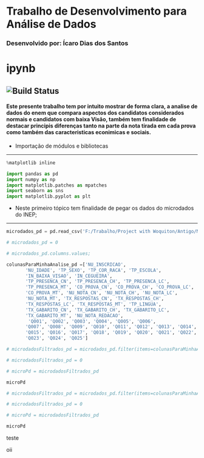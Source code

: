 #                  Trabalho de Desenvolvimento para Análise de Dados  
### Desenvolvido por: Ícaro Dias dos Santos
# ipynb

![Build Status](https://travis-ci.org/yuvipanda/ipynb.svg?branch=master)
---
#### Este presente trabalho tem por intuito mostrar de forma clara, a analise de dados do enem que compara aspectos dos candidatos considerados normais e candidatos com baixa Visão, também tem finalidade de destacar principis diferenças tanto na parte da nota tirada em cada prova como também das caracteristicas econimicas e sociais.
- Importação de módulos e bibliotecas
---
```python
%matplotlib inline
```
```python
import pandas as pd
import numpy as np
import matplotlib.patches as mpatches
import seaborn as sns
import matplotlib.pyplot as plt
```
- Neste primeiro tópico tem finalidade de pegar os dados do microdados do INEP; 
---
```python
microdados_pd = pd.read_csv('F:/Trabalho/Project with Woquiton/Antigo/MICRODADOS_ENEM_2019.csv', sep= ';', encoding = "ISO-8859-1")
```
```python
# microdados_pd = 0
```
```python
# microdados_pd.columns.values;
```
```python
colunasParaMinhaAnalise_pd =['NU_INSCRICAO',
       'NU_IDADE', 'TP_SEXO', 'TP_COR_RACA', 'TP_ESCOLA',
       'IN_BAIXA_VISAO', 'IN_CEGUEIRA',
       'TP_PRESENCA_CN', 'TP_PRESENCA_CH', 'TP_PRESENCA_LC',
       'TP_PRESENCA_MT', 'CO_PROVA_CN', 'CO_PROVA_CH', 'CO_PROVA_LC',
       'CO_PROVA_MT', 'NU_NOTA_CN', 'NU_NOTA_CH', 'NU_NOTA_LC',
       'NU_NOTA_MT', 'TX_RESPOSTAS_CN', 'TX_RESPOSTAS_CH',
       'TX_RESPOSTAS_LC', 'TX_RESPOSTAS_MT', 'TP_LINGUA',
       'TX_GABARITO_CN', 'TX_GABARITO_CH', 'TX_GABARITO_LC',
       'TX_GABARITO_MT', 'NU_NOTA_REDACAO', 
        'Q001', 'Q002', 'Q003', 'Q004', 'Q005', 'Q006',
       'Q007', 'Q008', 'Q009', 'Q010', 'Q011', 'Q012', 'Q013', 'Q014',
       'Q015', 'Q016', 'Q017', 'Q018', 'Q019', 'Q020', 'Q021', 'Q022',
       'Q023', 'Q024', 'Q025']
```

```python
# microdadosFiltrados_pd = microdados_pd.filter(items=colunasParaMinhaAnalise_pd)
```
```python
# microdadosFiltrados_pd = 0
```
```python
# microPd = microdadosFiltrados_pd
```
```python
microPd
```
```python
# microdadosFiltrados_pd = microdados_pd.filter(items=colunasParaMinhaAnalise_pd)
```
```python
# microdadosFiltrados_pd = 0
```
```python
# microPd = microdadosFiltrados_pd
```
```python
microPd
```
<p> teste</p>
<a>oii</a>
